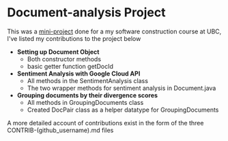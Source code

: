 # Document-analysis Project

This was a [mini-project](MP1-Analyzing-Text-Documents-9765295da59046c79767d68ae85ebb71) done for a my software construction course at UBC, I've listed my contributions to the project below

- **Setting up Document Object**
  - Both constructor methods
  - basic getter function getDocId
- **Sentiment Analysis with Google Cloud API**
  - All methods in the SentimentAnalysis class
  - The two wrapper methods for sentiment analysis in Document.java
- **Grouping documents by their divergence scores**
  - All methods in GroupingDocuments class
  - Created DocPair class as a helper datatype for GroupingDocuments

A more detailed account of contributions exist in the form of the three CONTRIB-(github_username).md files
